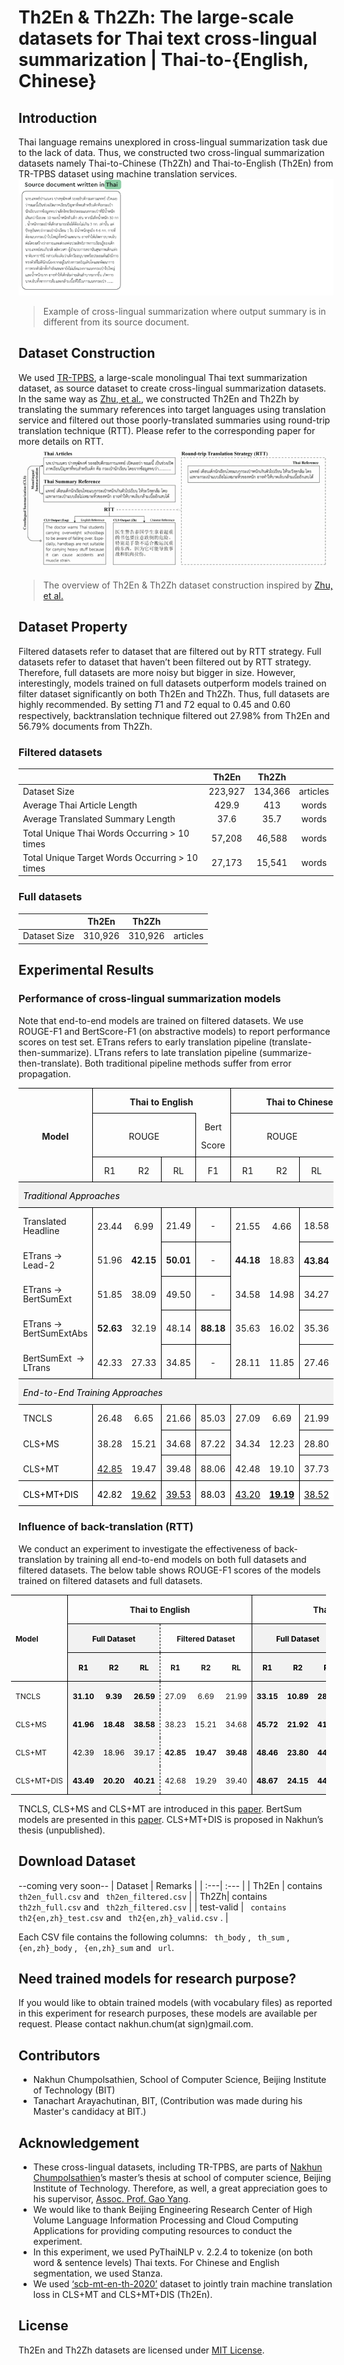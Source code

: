 # Th2En & Th2Zh: The large-scale datasets for Thai text cross-lingual summarization | Thai-to-{English, Chinese}
## Introduction 
Thai language remains unexplored in cross-lingual summarization task due to the lack of data. Thus, we constructed two cross-lingual summarization datasets namely Thai-to-Chinese (Th2Zh) and Thai-to-English (Th2En) from TR-TPBS dataset using machine translation services.   
![xsum-example]( https://raw.githubusercontent.com/nakhunchumpolsathien/TH2EN-TH2ZH-Crosslingual-Summariztion-Datasets/master/sxum-gif.gif)
> Example of cross-lingual summarization where output summary is in different from its source document. 
## Dataset Construction
We used [TR-TPBS]( https://github.com/nakhunchumpolsathien/TR-TPBS), a large-scale monolingual Thai text summarization dataset, as source dataset to create cross-lingual summarization datasets. In the same way as [Zhu, et al.]( https://arxiv.org/abs/1909.00156), we constructed Th2En and Th2Zh by translating the summary references into target languages using translation service and filtered out those poorly-translated summaries using round-trip translation technique (RTT). Please refer to the corresponding paper for more details on RTT.
![data-constr](https://raw.githubusercontent.com/nakhunchumpolsathien/TH2EN-TH2ZH-Crosslingual-Summariztion-Datasets/master/data-constr.gif)
> The overview of  Th2En & Th2Zh dataset construction inspired by [Zhu, et al.]( https://arxiv.org/abs/1909.00156)
## Dataset Property
Filtered datasets refer to dataset that are filtered out by RTT strategy.  Full datasets refer to dataset that haven’t been filtered out by RTT strategy. Therefore, full datasets are more noisy but bigger in size. However, interestingly, models trained on full datasets outperform models trained on filter dataset significantly on both Th2En and Th2Zh.  Thus, full datasets are highly recommended.  By setting 𝑇1 and 𝑇2 equal to 0.45 and 0.60 respectively, backtranslation technique filtered out 27.98% from Th2En and 56.79% documents from Th2Zh.
### Filtered datasets 
| | Th2En | Th2Zh | |
| :---| :---: | :---: | :---: |
| Dataset Size | 223,927 |  134,366 | articles |
|Average Thai Article Length | 429.9 | 413  |words |
|Average Translated Summary Length  |37.6 | 35.7  | words |
|Total Unique Thai Words Occurring > 10 times |57,208 |46,588 |words |
|Total Unique Target Words Occurring > 10 times| 27,173| 15,541 | words |
### Full datasets
| | Th2En | Th2Zh | |
| :---| :---: | :---: | :---: |
| Dataset Size | 310,926|  310,926 | articles |

## Experimental Results
###  Performance of cross-lingual summarization models 
Note that end-to-end models are trained on filtered datasets. We use ROUGE-F1 and BertScore-F1 (on abstractive models) to report performance scores on test set. ETrans refers to early translation pipeline (translate-then-summarize). LTrans refers to late translation pipeline (summarize-then-translate). Both traditional pipeline methods suffer from error propagation. 

<table class=MsoTableGrid border=1 cellspacing=0 cellpadding=0
 style='border-collapse:collapse;border:none;mso-border-alt:solid windowtext .5pt;
 mso-yfti-tbllook:1184;mso-padding-alt:0in 5.4pt 0in 5.4pt'>
 <tr style='mso-yfti-irow:0;mso-yfti-firstrow:yes;height:19.85pt'>
  <td width=198 rowspan=3 style='width:148.85pt;border:solid windowtext 1.0pt;
  border-left:none;mso-border-top-alt:solid windowtext .5pt;mso-border-bottom-alt:
  solid windowtext .5pt;mso-border-right-alt:solid windowtext .5pt;padding:
  0in 5.4pt 0in 5.4pt;height:19.85pt'>
  <p class=MsoNormal align=center style='margin-bottom:8.0pt;text-align:center;
  line-height:107%'><a name=tb51><b>Model</b></a><b><o:p></o:p></b></p>
  </td>
  <td width=218 colspan=4 style='width:163.7pt;border-top:solid windowtext 1.0pt;
  border-left:none;border-bottom:none;border-right:solid windowtext 1.0pt;
  mso-border-left-alt:solid windowtext .5pt;mso-border-top-alt:solid windowtext .5pt;
  mso-border-left-alt:solid windowtext .5pt;mso-border-right-alt:solid windowtext .5pt;
  padding:0in 5.4pt 0in 5.4pt;height:19.85pt'>
  <p class=MsoNormal align=center style='margin-bottom:8.0pt;text-align:center;
  line-height:107%'><b>Thai to English<o:p></o:p></b></p>
  </td>
  <td width=210 colspan=4 style='width:157.35pt;border:none;border-top:solid windowtext 1.0pt;
  mso-border-left-alt:solid windowtext .5pt;mso-border-top-alt:solid windowtext .5pt;
  mso-border-left-alt:solid windowtext .5pt;padding:0in 5.4pt 0in 5.4pt;
  height:19.85pt'>
  <p class=MsoNormal align=center style='margin-bottom:8.0pt;text-align:center;
  line-height:107%'><b>Thai to Chinese<o:p></o:p></b></p>
  </td>
 </tr>
 <tr style='mso-yfti-irow:1;height:19.85pt'>
  <td width=162 colspan=3 style='width:121.2pt;border:solid windowtext 1.0pt;
  border-left:none;mso-border-left-alt:solid windowtext .5pt;mso-border-alt:
  solid windowtext .5pt;padding:0in 5.4pt 0in 5.4pt;height:19.85pt'>
  <p class=MsoNormal align=center style='margin-bottom:8.0pt;text-align:center;
  line-height:107%'>ROUGE<o:p></o:p></p>
  </td>
  <td width=57 style='width:42.5pt;border-top:none;border-left:none;border-bottom:
  solid windowtext 1.0pt;border-right:solid windowtext 1.0pt;mso-border-top-alt:
  solid windowtext .5pt;mso-border-left-alt:solid windowtext .5pt;mso-border-alt:
  solid windowtext .5pt;padding:0in 5.4pt 0in 5.4pt;height:19.85pt'>
  <p class=MsoNormal align=center style='margin-bottom:8.0pt;text-align:center;
  line-height:107%'>Bert<o:p></o:p></p>
  <p class=MsoNormal align=center style='margin-bottom:8.0pt;text-align:center;
  line-height:107%'>Score<o:p></o:p></p>
  </td>
  <td width=162 colspan=3 style='width:121.2pt;border:solid windowtext 1.0pt;
  border-left:none;mso-border-left-alt:solid windowtext .5pt;mso-border-alt:
  solid windowtext .5pt;padding:0in 5.4pt 0in 5.4pt;height:19.85pt'>
  <p class=MsoNormal align=center style='margin-bottom:8.0pt;text-align:center;
  line-height:107%'>ROUGE<o:p></o:p></p>
  </td>
  <td width=48 style='width:36.15pt;border:solid windowtext 1.0pt;border-left:
  none;mso-border-left-alt:solid windowtext .5pt;mso-border-alt:solid windowtext .5pt;
  padding:0in 5.4pt 0in 5.4pt;height:19.85pt'>
  <p class=MsoNormal align=center style='margin-bottom:8.0pt;text-align:center;
  line-height:107%'>Bert<o:p></o:p></p>
  <p class=MsoNormal align=center style='margin-bottom:8.0pt;text-align:center;
  line-height:107%'>Score<o:p></o:p></p>
  </td>
 </tr>
 <tr style='mso-yfti-irow:2;height:19.85pt'>
  <td width=48 style='width:36.15pt;border:none;border-bottom:solid windowtext 1.0pt;
  mso-border-top-alt:solid windowtext .5pt;mso-border-left-alt:solid windowtext .5pt;
  mso-border-top-alt:solid windowtext .5pt;mso-border-left-alt:solid windowtext .5pt;
  mso-border-bottom-alt:solid windowtext .5pt;padding:0in 5.4pt 0in 5.4pt;
  height:19.85pt'>
  <p class=MsoNormal align=center style='margin-bottom:8.0pt;text-align:center;
  line-height:107%'>R1<o:p></o:p></p>
  </td>
  <td width=57 style='width:42.5pt;border:none;border-bottom:solid windowtext 1.0pt;
  mso-border-top-alt:solid windowtext .5pt;mso-border-top-alt:solid windowtext .5pt;
  mso-border-bottom-alt:solid windowtext .5pt;padding:0in 5.4pt 0in 5.4pt;
  height:19.85pt'>
  <p class=MsoNormal align=center style='margin-bottom:8.0pt;text-align:center;
  line-height:107%'>R2<o:p></o:p></p>
  </td>
  <td width=57 style='width:42.55pt;border:solid windowtext 1.0pt;border-top:
  none;mso-border-top-alt:solid windowtext .5pt;mso-border-alt:solid windowtext .5pt;
  padding:0in 5.4pt 0in 5.4pt;height:19.85pt'>
  <p class=MsoNormal align=center style='margin-bottom:8.0pt;text-align:center;
  line-height:107%'>RL<o:p></o:p></p>
  </td>
  <td width=57 style='width:42.5pt;border-top:none;border-left:none;border-bottom:
  solid windowtext 1.0pt;border-right:solid windowtext 1.0pt;mso-border-top-alt:
  solid windowtext .5pt;mso-border-left-alt:solid windowtext .5pt;mso-border-alt:
  solid windowtext .5pt;padding:0in 5.4pt 0in 5.4pt;height:19.85pt'>
  <p class=MsoNormal align=center style='margin-bottom:8.0pt;text-align:center;
  line-height:107%'>F1<o:p></o:p></p>
  </td>
  <td width=57 style='width:42.55pt;border:none;border-bottom:solid windowtext 1.0pt;
  mso-border-top-alt:solid windowtext .5pt;mso-border-left-alt:solid windowtext .5pt;
  mso-border-top-alt:solid windowtext .5pt;mso-border-left-alt:solid windowtext .5pt;
  mso-border-bottom-alt:solid windowtext .5pt;padding:0in 5.4pt 0in 5.4pt;
  height:19.85pt'>
  <p class=MsoNormal align=center style='margin-bottom:8.0pt;text-align:center;
  line-height:107%'>R1<o:p></o:p></p>
  </td>
  <td width=48 style='width:36.15pt;border:none;border-bottom:solid windowtext 1.0pt;
  mso-border-top-alt:solid windowtext .5pt;mso-border-top-alt:solid windowtext .5pt;
  mso-border-bottom-alt:solid windowtext .5pt;padding:0in 5.4pt 0in 5.4pt;
  height:19.85pt'>
  <p class=MsoNormal align=center style='margin-bottom:8.0pt;text-align:center;
  line-height:107%'>R2<o:p></o:p></p>
  </td>
  <td width=57 style='width:42.5pt;border:solid windowtext 1.0pt;border-top:
  none;mso-border-top-alt:solid windowtext .5pt;mso-border-alt:solid windowtext .5pt;
  padding:0in 5.4pt 0in 5.4pt;height:19.85pt'>
  <p class=MsoNormal align=center style='margin-bottom:8.0pt;text-align:center;
  line-height:107%'>RL<o:p></o:p></p>
  </td>
  <td width=48 style='width:36.15pt;border-top:none;border-left:none;
  border-bottom:solid windowtext 1.0pt;border-right:solid windowtext 1.0pt;
  mso-border-top-alt:solid windowtext .5pt;mso-border-left-alt:solid windowtext .5pt;
  mso-border-alt:solid windowtext .5pt;padding:0in 5.4pt 0in 5.4pt;height:19.85pt'>
  <p class=MsoNormal align=center style='margin-bottom:8.0pt;text-align:center;
  line-height:107%'>F1<o:p></o:p></p>
  </td>
 </tr>
 <tr style='mso-yfti-irow:3;height:19.85pt'>
  <td width=627 colspan=9 style='width:469.9pt;border:none;border-bottom:solid windowtext 1.0pt;
  mso-border-top-alt:solid windowtext .5pt;mso-border-top-alt:solid windowtext .5pt;
  mso-border-bottom-alt:solid windowtext .5pt;background:#F2F2F2;mso-background-themecolor:
  background1;mso-background-themeshade:242;padding:0in 5.4pt 0in 5.4pt;
  height:19.85pt'>
  <p class=MsoNormal style='margin-bottom:8.0pt;line-height:107%'><i><span
  style='color:black;mso-color-alt:windowtext'>Traditional Approaches</span><o:p></o:p></i></p>
  </td>
 </tr>
 <tr style='mso-yfti-irow:4;height:19.85pt'>
  <td width=198 style='width:148.85pt;border:none;border-right:solid windowtext 1.0pt;
  mso-border-top-alt:solid windowtext .5pt;mso-border-top-alt:solid windowtext .5pt;
  mso-border-right-alt:solid windowtext .5pt;padding:0in 5.4pt 0in 5.4pt;
  height:19.85pt'>
  <p class=MsoNormal style='margin-bottom:8.0pt;line-height:107%'>Translated
  Headline <o:p></o:p></p>
  </td>
  <td width=48 style='width:36.15pt;border:none;mso-border-top-alt:solid windowtext .5pt;
  mso-border-left-alt:solid windowtext .5pt;padding:0in 5.4pt 0in 5.4pt;
  height:19.85pt'>
  <p class=MsoNormal align=center style='margin-bottom:8.0pt;text-align:center;
  line-height:107%'>23.44<o:p></o:p></p>
  </td>
  <td width=57 style='width:42.5pt;border:none;mso-border-top-alt:solid windowtext .5pt;
  padding:0in 5.4pt 0in 5.4pt;height:19.85pt'>
  <p class=MsoNormal align=center style='margin-bottom:8.0pt;text-align:center;
  line-height:107%'>6.99<o:p></o:p></p>
  </td>
  <td width=57 style='width:42.55pt;border:solid windowtext 1.0pt;border-top:
  none;mso-border-top-alt:solid windowtext .5pt;mso-border-alt:solid windowtext .5pt;
  padding:0in 5.4pt 0in 5.4pt;height:19.85pt'>
  <p class=MsoNormal align=center style='margin-bottom:8.0pt;text-align:center;
  line-height:107%'>21.49<o:p></o:p></p>
  </td>
  <td width=57 style='width:42.5pt;border-top:none;border-left:none;border-bottom:
  solid windowtext 1.0pt;border-right:solid windowtext 1.0pt;mso-border-top-alt:
  solid windowtext .5pt;mso-border-left-alt:solid windowtext .5pt;mso-border-alt:
  solid windowtext .5pt;padding:0in 5.4pt 0in 5.4pt;height:19.85pt'>
  <p class=MsoNormal align=center style='margin-bottom:8.0pt;text-align:center;
  line-height:107%'>-<o:p></o:p></p>
  </td>
  <td width=57 style='width:42.55pt;border:none;mso-border-top-alt:solid windowtext .5pt;
  mso-border-left-alt:solid windowtext .5pt;padding:0in 5.4pt 0in 5.4pt;
  height:19.85pt'>
  <p class=MsoNormal align=center style='margin-bottom:8.0pt;text-align:center;
  line-height:107%'>21.55<o:p></o:p></p>
  </td>
  <td width=48 style='width:36.15pt;border:none;mso-border-top-alt:solid windowtext .5pt;
  padding:0in 5.4pt 0in 5.4pt;height:19.85pt'>
  <p class=MsoNormal align=center style='margin-bottom:8.0pt;text-align:center;
  line-height:107%'>4.66<o:p></o:p></p>
  </td>
  <td width=57 style='width:42.5pt;border:solid windowtext 1.0pt;border-top:
  none;mso-border-top-alt:solid windowtext .5pt;mso-border-alt:solid windowtext .5pt;
  padding:0in 5.4pt 0in 5.4pt;height:19.85pt'>
  <p class=MsoNormal align=center style='margin-bottom:8.0pt;text-align:center;
  line-height:107%'>18.58<o:p></o:p></p>
  </td>
  <td width=48 style='width:36.15pt;border-top:none;border-left:none;
  border-bottom:solid windowtext 1.0pt;border-right:solid windowtext 1.0pt;
  mso-border-top-alt:solid windowtext .5pt;mso-border-left-alt:solid windowtext .5pt;
  mso-border-alt:solid windowtext .5pt;padding:0in 5.4pt 0in 5.4pt;height:19.85pt'>
  <p class=MsoNormal align=center style='margin-bottom:8.0pt;text-align:center;
  line-height:107%'>-<o:p></o:p></p>
  </td>
 </tr>
 <tr style='mso-yfti-irow:5;height:19.85pt'>
  <td width=198 style='width:148.85pt;border:none;border-right:solid windowtext 1.0pt;
  mso-border-right-alt:solid windowtext .5pt;padding:0in 5.4pt 0in 5.4pt;
  height:19.85pt'>
  <p class=MsoNormal style='margin-bottom:8.0pt;line-height:107%'>ETrans -&gt;
  Lead-2<o:p></o:p></p>
  </td>
  <td width=48 style='width:36.15pt;border:none;mso-border-left-alt:solid windowtext .5pt;
  padding:0in 5.4pt 0in 5.4pt;height:19.85pt'>
  <p class=MsoNormal align=center style='margin-bottom:8.0pt;text-align:center;
  line-height:107%'>51.96<o:p></o:p></p>
  </td>
  <td width=57 style='width:42.5pt;border:none;padding:0in 5.4pt 0in 5.4pt;
  height:19.85pt'>
  <p class=MsoNormal align=center style='margin-bottom:8.0pt;text-align:center;
  line-height:107%'><b>42.15<o:p></o:p></b></p>
  </td>
  <td width=57 style='width:42.55pt;border:solid windowtext 1.0pt;border-top:
  none;mso-border-top-alt:solid windowtext .5pt;mso-border-alt:solid windowtext .5pt;
  padding:0in 5.4pt 0in 5.4pt;height:19.85pt'>
  <p class=MsoNormal align=center style='margin-bottom:8.0pt;text-align:center;
  line-height:107%'><b>50.01<o:p></o:p></b></p>
  </td>
  <td width=57 style='width:42.5pt;border-top:none;border-left:none;border-bottom:
  solid windowtext 1.0pt;border-right:solid windowtext 1.0pt;mso-border-top-alt:
  solid windowtext .5pt;mso-border-left-alt:solid windowtext .5pt;mso-border-alt:
  solid windowtext .5pt;padding:0in 5.4pt 0in 5.4pt;height:19.85pt'>
  <p class=MsoNormal align=center style='margin-bottom:8.0pt;text-align:center;
  line-height:107%'>-<o:p></o:p></p>
  </td>
  <td width=57 style='width:42.55pt;border:none;mso-border-left-alt:solid windowtext .5pt;
  padding:0in 5.4pt 0in 5.4pt;height:19.85pt'>
  <p class=MsoNormal align=center style='margin-bottom:8.0pt;text-align:center;
  line-height:107%'><b>44.18<o:p></o:p></b></p>
  </td>
  <td width=48 style='width:36.15pt;border:none;padding:0in 5.4pt 0in 5.4pt;
  height:19.85pt'>
  <p class=MsoNormal align=center style='margin-bottom:8.0pt;text-align:center;
  line-height:107%'>18.83<o:p></o:p></p>
  </td>
  <td width=57 style='width:42.5pt;border:solid windowtext 1.0pt;border-top:
  none;mso-border-top-alt:solid windowtext .5pt;mso-border-alt:solid windowtext .5pt;
  padding:0in 5.4pt 0in 5.4pt;height:19.85pt'>
  <p class=MsoNormal align=center style='margin-bottom:8.0pt;text-align:center;
  line-height:107%'><b>43.84</b><b><span lang=TH style='font-size:14.0pt;
  mso-ansi-font-size:11.0pt;line-height:107%;font-family:"Cordia New",sans-serif;
  mso-ascii-font-family:Calibri;mso-ascii-theme-font:minor-latin;mso-hansi-font-family:
  Calibri;mso-hansi-theme-font:minor-latin;mso-bidi-theme-font:minor-bidi'><o:p></o:p></span></b></p>
  </td>
  <td width=48 style='width:36.15pt;border-top:none;border-left:none;
  border-bottom:solid windowtext 1.0pt;border-right:solid windowtext 1.0pt;
  mso-border-top-alt:solid windowtext .5pt;mso-border-left-alt:solid windowtext .5pt;
  mso-border-alt:solid windowtext .5pt;padding:0in 5.4pt 0in 5.4pt;height:19.85pt'>
  <p class=MsoNormal align=center style='margin-bottom:8.0pt;text-align:center;
  line-height:107%'>-<o:p></o:p></p>
  </td>
 </tr>
 <tr style='mso-yfti-irow:6;height:19.85pt'>
  <td width=198 style='width:148.85pt;border:none;border-right:solid windowtext 1.0pt;
  mso-border-right-alt:solid windowtext .5pt;padding:0in 5.4pt 0in 5.4pt;
  height:19.85pt'>
  <p class=MsoNormal style='margin-bottom:8.0pt;line-height:107%'>ETrans -&gt;
  BertSumExt <o:p></o:p></p>
  </td>
  <td width=48 style='width:36.15pt;border:none;mso-border-left-alt:solid windowtext .5pt;
  padding:0in 5.4pt 0in 5.4pt;height:19.85pt'>
  <p class=MsoNormal align=center style='margin-bottom:8.0pt;text-align:center;
  line-height:107%'>51.85<o:p></o:p></p>
  </td>
  <td width=57 style='width:42.5pt;border:none;padding:0in 5.4pt 0in 5.4pt;
  height:19.85pt'>
  <p class=MsoNormal align=center style='margin-bottom:8.0pt;text-align:center;
  line-height:107%'>38.09<o:p></o:p></p>
  </td>
  <td width=57 style='width:42.55pt;border:solid windowtext 1.0pt;border-top:
  none;mso-border-top-alt:solid windowtext .5pt;mso-border-alt:solid windowtext .5pt;
  padding:0in 5.4pt 0in 5.4pt;height:19.85pt'>
  <p class=MsoNormal align=center style='margin-bottom:8.0pt;text-align:center;
  line-height:107%'>49.50<o:p></o:p></p>
  </td>
  <td width=57 style='width:42.5pt;border-top:none;border-left:none;border-bottom:
  solid windowtext 1.0pt;border-right:solid windowtext 1.0pt;mso-border-top-alt:
  solid windowtext .5pt;mso-border-left-alt:solid windowtext .5pt;mso-border-alt:
  solid windowtext .5pt;padding:0in 5.4pt 0in 5.4pt;height:19.85pt'>
  <p class=MsoNormal align=center style='margin-bottom:8.0pt;text-align:center;
  line-height:107%'>-<o:p></o:p></p>
  </td>
  <td width=57 style='width:42.55pt;border:none;mso-border-left-alt:solid windowtext .5pt;
  padding:0in 5.4pt 0in 5.4pt;height:19.85pt'>
  <p class=MsoNormal align=center style='margin-bottom:8.0pt;text-align:center;
  line-height:107%'>34.58<o:p></o:p></p>
  </td>
  <td width=48 style='width:36.15pt;border:none;padding:0in 5.4pt 0in 5.4pt;
  height:19.85pt'>
  <p class=MsoNormal align=center style='margin-bottom:8.0pt;text-align:center;
  line-height:107%'>14.98<o:p></o:p></p>
  </td>
  <td width=57 style='width:42.5pt;border:solid windowtext 1.0pt;border-top:
  none;mso-border-top-alt:solid windowtext .5pt;mso-border-alt:solid windowtext .5pt;
  padding:0in 5.4pt 0in 5.4pt;height:19.85pt'>
  <p class=MsoNormal align=center style='margin-bottom:8.0pt;text-align:center;
  line-height:107%'>34.27<o:p></o:p></p>
  </td>
  <td width=48 style='width:36.15pt;border-top:none;border-left:none;
  border-bottom:solid windowtext 1.0pt;border-right:solid windowtext 1.0pt;
  mso-border-top-alt:solid windowtext .5pt;mso-border-left-alt:solid windowtext .5pt;
  mso-border-alt:solid windowtext .5pt;padding:0in 5.4pt 0in 5.4pt;height:19.85pt'>
  <p class=MsoNormal align=center style='margin-bottom:8.0pt;text-align:center;
  line-height:107%'>-<o:p></o:p></p>
  </td>
 </tr>
 <tr style='mso-yfti-irow:7;height:19.85pt'>
  <td width=198 style='width:148.85pt;border:none;border-right:solid windowtext 1.0pt;
  mso-border-right-alt:solid windowtext .5pt;padding:0in 5.4pt 0in 5.4pt;
  height:19.85pt'>
  <p class=MsoNormal style='margin-bottom:8.0pt;line-height:107%'>ETrans -&gt;
  BertSumExtAbs <o:p></o:p></p>
  </td>
  <td width=48 style='width:36.15pt;border:none;mso-border-left-alt:solid windowtext .5pt;
  padding:0in 5.4pt 0in 5.4pt;height:19.85pt'>
  <p class=MsoNormal align=center style='margin-bottom:8.0pt;text-align:center;
  line-height:107%'><b>52.63<o:p></o:p></b></p>
  </td>
  <td width=57 style='width:42.5pt;border:none;padding:0in 5.4pt 0in 5.4pt;
  height:19.85pt'>
  <p class=MsoNormal align=center style='margin-bottom:8.0pt;text-align:center;
  line-height:107%'>32.19<o:p></o:p></p>
  </td>
  <td width=57 style='width:42.55pt;border:solid windowtext 1.0pt;border-top:
  none;mso-border-top-alt:solid windowtext .5pt;mso-border-alt:solid windowtext .5pt;
  padding:0in 5.4pt 0in 5.4pt;height:19.85pt'>
  <p class=MsoNormal align=center style='margin-bottom:8.0pt;text-align:center;
  line-height:107%'>48.14<o:p></o:p></p>
  </td>
  <td width=57 style='width:42.5pt;border-top:none;border-left:none;border-bottom:
  solid windowtext 1.0pt;border-right:solid windowtext 1.0pt;mso-border-top-alt:
  solid windowtext .5pt;mso-border-left-alt:solid windowtext .5pt;mso-border-alt:
  solid windowtext .5pt;padding:0in 5.4pt 0in 5.4pt;height:19.85pt'>
  <p class=MsoNormal align=center style='margin-bottom:8.0pt;text-align:center;
  line-height:107%'><b>88.18<o:p></o:p></b></p>
  </td>
  <td width=57 style='width:42.55pt;border:none;mso-border-left-alt:solid windowtext .5pt;
  padding:0in 5.4pt 0in 5.4pt;height:19.85pt'>
  <p class=MsoNormal align=center style='margin-bottom:8.0pt;text-align:center;
  line-height:107%'>35.63<o:p></o:p></p>
  </td>
  <td width=48 style='width:36.15pt;border:none;padding:0in 5.4pt 0in 5.4pt;
  height:19.85pt'>
  <p class=MsoNormal align=center style='margin-bottom:8.0pt;text-align:center;
  line-height:107%'>16.02<o:p></o:p></p>
  </td>
  <td width=57 style='width:42.5pt;border:solid windowtext 1.0pt;border-top:
  none;mso-border-top-alt:solid windowtext .5pt;mso-border-alt:solid windowtext .5pt;
  padding:0in 5.4pt 0in 5.4pt;height:19.85pt'>
  <p class=MsoNormal align=center style='margin-bottom:8.0pt;text-align:center;
  line-height:107%'>35.36<o:p></o:p></p>
  </td>
  <td width=48 style='width:36.15pt;border-top:none;border-left:none;
  border-bottom:solid windowtext 1.0pt;border-right:solid windowtext 1.0pt;
  mso-border-top-alt:solid windowtext .5pt;mso-border-left-alt:solid windowtext .5pt;
  mso-border-alt:solid windowtext .5pt;padding:0in 5.4pt 0in 5.4pt;height:19.85pt'>
  <p class=MsoNormal align=center style='margin-bottom:8.0pt;text-align:center;
  line-height:107%'>70.42<o:p></o:p></p>
  </td>
 </tr>
 <tr style='mso-yfti-irow:8;height:19.85pt'>
  <td width=198 style='width:148.85pt;border-top:none;border-left:none;
  border-bottom:solid windowtext 1.0pt;border-right:solid windowtext 1.0pt;
  mso-border-bottom-alt:solid windowtext .5pt;mso-border-right-alt:solid windowtext .5pt;
  padding:0in 5.4pt 0in 5.4pt;height:19.85pt'>
  <p class=MsoNormal style='margin-bottom:8.0pt;line-height:107%'>BertSumExt <span
  style='mso-spacerun:yes'> </span>-&gt; LTrans<o:p></o:p></p>
  </td>
  <td width=48 style='width:36.15pt;border:none;border-bottom:solid windowtext 1.0pt;
  mso-border-left-alt:solid windowtext .5pt;mso-border-left-alt:solid windowtext .5pt;
  mso-border-bottom-alt:solid windowtext .5pt;padding:0in 5.4pt 0in 5.4pt;
  height:19.85pt'>
  <p class=MsoNormal align=center style='margin-bottom:8.0pt;text-align:center;
  line-height:107%'>42.33<o:p></o:p></p>
  </td>
  <td width=57 style='width:42.5pt;border:none;border-bottom:solid windowtext 1.0pt;
  mso-border-bottom-alt:solid windowtext .5pt;padding:0in 5.4pt 0in 5.4pt;
  height:19.85pt'>
  <p class=MsoNormal align=center style='margin-bottom:8.0pt;text-align:center;
  line-height:107%'>27.33<o:p></o:p></p>
  </td>
  <td width=57 style='width:42.55pt;border:solid windowtext 1.0pt;border-top:
  none;mso-border-top-alt:solid windowtext .5pt;mso-border-alt:solid windowtext .5pt;
  padding:0in 5.4pt 0in 5.4pt;height:19.85pt'>
  <p class=MsoNormal align=center style='margin-bottom:8.0pt;text-align:center;
  line-height:107%'>34.85<o:p></o:p></p>
  </td>
  <td width=57 style='width:42.5pt;border-top:none;border-left:none;border-bottom:
  solid windowtext 1.0pt;border-right:solid windowtext 1.0pt;mso-border-top-alt:
  solid windowtext .5pt;mso-border-left-alt:solid windowtext .5pt;mso-border-alt:
  solid windowtext .5pt;padding:0in 5.4pt 0in 5.4pt;height:19.85pt'>
  <p class=MsoNormal align=center style='margin-bottom:8.0pt;text-align:center;
  line-height:107%'>-<o:p></o:p></p>
  </td>
  <td width=57 style='width:42.55pt;border:none;border-bottom:solid windowtext 1.0pt;
  mso-border-left-alt:solid windowtext .5pt;mso-border-left-alt:solid windowtext .5pt;
  mso-border-bottom-alt:solid windowtext .5pt;padding:0in 5.4pt 0in 5.4pt;
  height:19.85pt'>
  <p class=MsoNormal align=center style='margin-bottom:8.0pt;text-align:center;
  line-height:107%'>28.11<o:p></o:p></p>
  </td>
  <td width=48 style='width:36.15pt;border:none;border-bottom:solid windowtext 1.0pt;
  mso-border-bottom-alt:solid windowtext .5pt;padding:0in 5.4pt 0in 5.4pt;
  height:19.85pt'>
  <p class=MsoNormal align=center style='margin-bottom:8.0pt;text-align:center;
  line-height:107%'>11.85<o:p></o:p></p>
  </td>
  <td width=57 style='width:42.5pt;border:solid windowtext 1.0pt;border-top:
  none;mso-border-top-alt:solid windowtext .5pt;mso-border-alt:solid windowtext .5pt;
  padding:0in 5.4pt 0in 5.4pt;height:19.85pt'>
  <p class=MsoNormal align=center style='margin-bottom:8.0pt;text-align:center;
  line-height:107%'>27.46<o:p></o:p></p>
  </td>
  <td width=48 style='width:36.15pt;border-top:none;border-left:none;
  border-bottom:solid windowtext 1.0pt;border-right:solid windowtext 1.0pt;
  mso-border-top-alt:solid windowtext .5pt;mso-border-left-alt:solid windowtext .5pt;
  mso-border-alt:solid windowtext .5pt;padding:0in 5.4pt 0in 5.4pt;height:19.85pt'>
  <p class=MsoNormal align=center style='margin-bottom:8.0pt;text-align:center;
  line-height:107%'>-<o:p></o:p></p>
  </td>
 </tr>
 <tr style='mso-yfti-irow:9;height:19.85pt'>
  <td width=627 colspan=9 style='width:469.9pt;border:none;border-bottom:solid windowtext 1.0pt;
  mso-border-top-alt:solid windowtext .5pt;mso-border-top-alt:solid windowtext .5pt;
  mso-border-bottom-alt:solid windowtext .5pt;background:#F2F2F2;mso-background-themecolor:
  background1;mso-background-themeshade:242;padding:0in 5.4pt 0in 5.4pt;
  height:19.85pt'>
  <p class=MsoNormal style='margin-bottom:8.0pt;line-height:107%'><i><span
  style='color:black;mso-color-alt:windowtext'>End-to-End Training Approaches </span><o:p></o:p></i></p>
  </td>
 </tr>
 <tr style='mso-yfti-irow:10;height:19.85pt'>
  <td width=198 style='width:148.85pt;border:none;border-right:solid windowtext 1.0pt;
  mso-border-top-alt:solid windowtext .5pt;mso-border-top-alt:solid windowtext .5pt;
  mso-border-right-alt:solid windowtext .5pt;padding:0in 5.4pt 0in 5.4pt;
  height:19.85pt'>
  <p class=MsoNormal style='margin-bottom:8.0pt;line-height:107%'>TNCLS <o:p></o:p></p>
  </td>
  <td width=48 style='width:36.15pt;border:none;mso-border-top-alt:solid windowtext .5pt;
  mso-border-left-alt:solid windowtext .5pt;padding:0in 5.4pt 0in 5.4pt;
  height:19.85pt'>
  <p class=MsoNormal align=center style='margin-bottom:8.0pt;text-align:center;
  line-height:107%'>26.48<o:p></o:p></p>
  </td>
  <td width=57 style='width:42.5pt;border:none;mso-border-top-alt:solid windowtext .5pt;
  padding:0in 5.4pt 0in 5.4pt;height:19.85pt'>
  <p class=MsoNormal align=center style='margin-bottom:8.0pt;text-align:center;
  line-height:107%'>6.65<o:p></o:p></p>
  </td>
  <td width=57 style='width:42.55pt;border:solid windowtext 1.0pt;border-top:
  none;mso-border-top-alt:solid windowtext .5pt;mso-border-alt:solid windowtext .5pt;
  padding:0in 5.4pt 0in 5.4pt;height:19.85pt'>
  <p class=MsoNormal align=center style='margin-bottom:8.0pt;text-align:center;
  line-height:107%'>21.66<o:p></o:p></p>
  </td>
  <td width=57 style='width:42.5pt;border-top:none;border-left:none;border-bottom:
  solid windowtext 1.0pt;border-right:solid windowtext 1.0pt;mso-border-top-alt:
  solid windowtext .5pt;mso-border-left-alt:solid windowtext .5pt;mso-border-alt:
  solid windowtext .5pt;padding:0in 5.4pt 0in 5.4pt;height:19.85pt'>
  <p class=MsoNormal align=center style='margin-bottom:8.0pt;text-align:center;
  line-height:107%'>85.03<o:p></o:p></p>
  </td>
  <td width=57 style='width:42.55pt;border:none;mso-border-top-alt:solid windowtext .5pt;
  mso-border-left-alt:solid windowtext .5pt;padding:0in 5.4pt 0in 5.4pt;
  height:19.85pt'>
  <p class=MsoNormal align=center style='margin-bottom:8.0pt;text-align:center;
  line-height:107%'>27.09<o:p></o:p></p>
  </td>
  <td width=48 style='width:36.15pt;border:none;mso-border-top-alt:solid windowtext .5pt;
  padding:0in 5.4pt 0in 5.4pt;height:19.85pt'>
  <p class=MsoNormal align=center style='margin-bottom:8.0pt;text-align:center;
  line-height:107%'>6.69<o:p></o:p></p>
  </td>
  <td width=57 style='width:42.5pt;border:solid windowtext 1.0pt;border-top:
  none;mso-border-top-alt:solid windowtext .5pt;mso-border-alt:solid windowtext .5pt;
  padding:0in 5.4pt 0in 5.4pt;height:19.85pt'>
  <p class=MsoNormal align=center style='margin-bottom:8.0pt;text-align:center;
  line-height:107%'>21.99<o:p></o:p></p>
  </td>
  <td width=48 style='width:36.15pt;border-top:none;border-left:none;
  border-bottom:solid windowtext 1.0pt;border-right:solid windowtext 1.0pt;
  mso-border-top-alt:solid windowtext .5pt;mso-border-left-alt:solid windowtext .5pt;
  mso-border-alt:solid windowtext .5pt;padding:0in 5.4pt 0in 5.4pt;height:19.85pt'>
  <p class=MsoNormal align=center style='margin-bottom:8.0pt;text-align:center;
  line-height:107%'>63.72<o:p></o:p></p>
  </td>
 </tr>
 <tr style='mso-yfti-irow:11;height:19.85pt'>
  <td width=198 style='width:148.85pt;border:none;border-right:solid windowtext 1.0pt;
  mso-border-right-alt:solid windowtext .5pt;padding:0in 5.4pt 0in 5.4pt;
  height:19.85pt'>
  <p class=MsoNormal style='margin-bottom:8.0pt;line-height:107%'>CLS+MS<o:p></o:p></p>
  </td>
  <td width=48 style='width:36.15pt;border:none;mso-border-left-alt:solid windowtext .5pt;
  padding:0in 5.4pt 0in 5.4pt;height:19.85pt'>
  <p class=MsoNormal align=center style='margin-bottom:8.0pt;text-align:center;
  line-height:107%'>38.28<o:p></o:p></p>
  </td>
  <td width=57 style='width:42.5pt;border:none;padding:0in 5.4pt 0in 5.4pt;
  height:19.85pt'>
  <p class=MsoNormal align=center style='margin-bottom:8.0pt;text-align:center;
  line-height:107%'>15.21<o:p></o:p></p>
  </td>
  <td width=57 style='width:42.55pt;border:solid windowtext 1.0pt;border-top:
  none;mso-border-top-alt:solid windowtext .5pt;mso-border-alt:solid windowtext .5pt;
  padding:0in 5.4pt 0in 5.4pt;height:19.85pt'>
  <p class=MsoNormal align=center style='margin-bottom:8.0pt;text-align:center;
  line-height:107%'>34.68<o:p></o:p></p>
  </td>
  <td width=57 style='width:42.5pt;border-top:none;border-left:none;border-bottom:
  solid windowtext 1.0pt;border-right:solid windowtext 1.0pt;mso-border-top-alt:
  solid windowtext .5pt;mso-border-left-alt:solid windowtext .5pt;mso-border-alt:
  solid windowtext .5pt;padding:0in 5.4pt 0in 5.4pt;height:19.85pt'>
  <p class=MsoNormal align=center style='margin-bottom:8.0pt;text-align:center;
  line-height:107%'>87.22<o:p></o:p></p>
  </td>
  <td width=57 style='width:42.55pt;border:none;mso-border-left-alt:solid windowtext .5pt;
  padding:0in 5.4pt 0in 5.4pt;height:19.85pt'>
  <p class=MsoNormal align=center style='margin-bottom:8.0pt;text-align:center;
  line-height:107%'>34.34<o:p></o:p></p>
  </td>
  <td width=48 style='width:36.15pt;border:none;padding:0in 5.4pt 0in 5.4pt;
  height:19.85pt'>
  <p class=MsoNormal align=center style='margin-bottom:8.0pt;text-align:center;
  line-height:107%'>12.23<o:p></o:p></p>
  </td>
  <td width=57 style='width:42.5pt;border:solid windowtext 1.0pt;border-top:
  none;mso-border-top-alt:solid windowtext .5pt;mso-border-alt:solid windowtext .5pt;
  padding:0in 5.4pt 0in 5.4pt;height:19.85pt'>
  <p class=MsoNormal align=center style='margin-bottom:8.0pt;text-align:center;
  line-height:107%'>28.80<o:p></o:p></p>
  </td>
  <td width=48 style='width:36.15pt;border-top:none;border-left:none;
  border-bottom:solid windowtext 1.0pt;border-right:solid windowtext 1.0pt;
  mso-border-top-alt:solid windowtext .5pt;mso-border-left-alt:solid windowtext .5pt;
  mso-border-alt:solid windowtext .5pt;padding:0in 5.4pt 0in 5.4pt;height:19.85pt'>
  <p class=MsoNormal align=center style='margin-bottom:8.0pt;text-align:center;
  line-height:107%'>67.39<o:p></o:p></p>
  </td>
 </tr>
 <tr style='mso-yfti-irow:12;height:19.85pt'>
  <td width=198 style='width:148.85pt;border-top:none;border-left:none;
  border-bottom:solid windowtext 1.0pt;border-right:solid windowtext 1.0pt;
  mso-border-bottom-alt:solid windowtext .5pt;mso-border-right-alt:solid windowtext .5pt;
  padding:0in 5.4pt 0in 5.4pt;height:19.85pt'>
  <p class=MsoNormal style='margin-bottom:8.0pt;line-height:107%'>CLS+MT<o:p></o:p></p>
  </td>
  <td width=48 style='width:36.15pt;border:none;border-bottom:solid windowtext 1.0pt;
  mso-border-left-alt:solid windowtext .5pt;mso-border-left-alt:solid windowtext .5pt;
  mso-border-bottom-alt:solid windowtext .5pt;padding:0in 5.4pt 0in 5.4pt;
  height:19.85pt'>
  <p class=MsoNormal align=center style='margin-bottom:8.0pt;text-align:center;
  line-height:107%'><u>42.85<o:p></o:p></u></p>
  </td>
  <td width=57 style='width:42.5pt;border:none;border-bottom:solid windowtext 1.0pt;
  mso-border-bottom-alt:solid windowtext .5pt;padding:0in 5.4pt 0in 5.4pt;
  height:19.85pt'>
  <p class=MsoNormal align=center style='margin-bottom:8.0pt;text-align:center;
  line-height:107%'>19.47<o:p></o:p></p>
  </td>
  <td width=57 style='width:42.55pt;border:solid windowtext 1.0pt;border-top:
  none;mso-border-top-alt:solid windowtext .5pt;mso-border-alt:solid windowtext .5pt;
  padding:0in 5.4pt 0in 5.4pt;height:19.85pt'>
  <p class=MsoNormal align=center style='margin-bottom:8.0pt;text-align:center;
  line-height:107%'>39.48<o:p></o:p></p>
  </td>
  <td width=57 style='width:42.5pt;border-top:none;border-left:none;border-bottom:
  solid windowtext 1.0pt;border-right:solid windowtext 1.0pt;mso-border-top-alt:
  solid windowtext .5pt;mso-border-left-alt:solid windowtext .5pt;mso-border-alt:
  solid windowtext .5pt;padding:0in 5.4pt 0in 5.4pt;height:19.85pt'>
  <p class=MsoNormal align=center style='margin-bottom:8.0pt;text-align:center;
  line-height:107%'>88.06<o:p></o:p></p>
  </td>
  <td width=57 style='width:42.55pt;border:none;border-bottom:solid windowtext 1.0pt;
  mso-border-left-alt:solid windowtext .5pt;mso-border-left-alt:solid windowtext .5pt;
  mso-border-bottom-alt:solid windowtext .5pt;padding:0in 5.4pt 0in 5.4pt;
  height:19.85pt'>
  <p class=MsoNormal align=center style='margin-bottom:8.0pt;text-align:center;
  line-height:107%'>42.48<o:p></o:p></p>
  </td>
  <td width=48 style='width:36.15pt;border:none;border-bottom:solid windowtext 1.0pt;
  mso-border-bottom-alt:solid windowtext .5pt;padding:0in 5.4pt 0in 5.4pt;
  height:19.85pt'>
  <p class=MsoNormal align=center style='margin-bottom:8.0pt;text-align:center;
  line-height:107%'>19.10<o:p></o:p></p>
  </td>
  <td width=57 style='width:42.5pt;border:solid windowtext 1.0pt;border-top:
  none;mso-border-top-alt:solid windowtext .5pt;mso-border-alt:solid windowtext .5pt;
  padding:0in 5.4pt 0in 5.4pt;height:19.85pt'>
  <p class=MsoNormal align=center style='margin-bottom:8.0pt;text-align:center;
  line-height:107%'>37.73<o:p></o:p></p>
  </td>
  <td width=48 style='width:36.15pt;border-top:none;border-left:none;
  border-bottom:solid windowtext 1.0pt;border-right:solid windowtext 1.0pt;
  mso-border-top-alt:solid windowtext .5pt;mso-border-left-alt:solid windowtext .5pt;
  mso-border-alt:solid windowtext .5pt;padding:0in 5.4pt 0in 5.4pt;height:19.85pt'>
  <p class=MsoNormal align=center style='margin-bottom:8.0pt;text-align:center;
  line-height:107%'>71.01<o:p></o:p></p>
  </td>
 </tr>
 <tr style='mso-yfti-irow:13;mso-yfti-lastrow:yes;height:19.85pt'>
  <td width=198 style='width:148.85pt;border-top:none;border-left:none;
  border-bottom:solid windowtext 1.0pt;border-right:solid windowtext 1.0pt;
  mso-border-top-alt:solid windowtext .5pt;mso-border-top-alt:solid windowtext .5pt;
  mso-border-bottom-alt:solid windowtext .5pt;mso-border-right-alt:solid windowtext .5pt;
  background:white;mso-background-themecolor:background1;padding:0in 5.4pt 0in 5.4pt;
  height:19.85pt'>
  <p class=MsoNormal style='margin-bottom:8.0pt;line-height:107%'><span
  lang=EN-GB style='color:black;mso-color-alt:windowtext;mso-ansi-language:
  EN-GB'>CLS+MT+DIS</span><span lang=EN-GB style='mso-ansi-language:EN-GB'><o:p></o:p></span></p>
  </td>
  <td width=48 style='width:36.15pt;border:none;border-bottom:solid windowtext 1.0pt;
  mso-border-top-alt:solid windowtext .5pt;mso-border-left-alt:solid windowtext .5pt;
  mso-border-top-alt:solid windowtext .5pt;mso-border-left-alt:solid windowtext .5pt;
  mso-border-bottom-alt:solid windowtext .5pt;background:white;mso-background-themecolor:
  background1;padding:0in 5.4pt 0in 5.4pt;height:19.85pt'>
  <p class=MsoNormal style='margin-bottom:8.0pt;line-height:107%'><span
  style='color:black;mso-color-alt:windowtext'>42.82</span><o:p></o:p></p>
  </td>
  <td width=57 style='width:42.5pt;border:none;border-bottom:solid windowtext 1.0pt;
  mso-border-top-alt:solid windowtext .5pt;mso-border-top-alt:solid windowtext .5pt;
  mso-border-bottom-alt:solid windowtext .5pt;background:white;mso-background-themecolor:
  background1;padding:0in 5.4pt 0in 5.4pt;height:19.85pt'>
  <p class=MsoNormal style='margin-bottom:8.0pt;line-height:107%'><u><span
  style='color:black;mso-color-alt:windowtext'>19.62</span><o:p></o:p></u></p>
  </td>
  <td width=57 style='width:42.55pt;border:solid windowtext 1.0pt;border-top:
  none;mso-border-top-alt:solid windowtext .5pt;mso-border-alt:solid windowtext .5pt;
  background:white;mso-background-themecolor:background1;padding:0in 5.4pt 0in 5.4pt;
  height:19.85pt'>
  <p class=MsoNormal style='margin-bottom:8.0pt;line-height:107%'><u><span
  style='color:black;mso-color-alt:windowtext'>39.53</span><o:p></o:p></u></p>
  </td>
  <td width=57 style='width:42.5pt;border-top:none;border-left:none;border-bottom:
  solid windowtext 1.0pt;border-right:solid windowtext 1.0pt;mso-border-top-alt:
  solid windowtext .5pt;mso-border-left-alt:solid windowtext .5pt;mso-border-alt:
  solid windowtext .5pt;background:white;mso-background-themecolor:background1;
  padding:0in 5.4pt 0in 5.4pt;height:19.85pt'>
  <p class=MsoNormal style='margin-bottom:8.0pt;line-height:107%'><span
  style='color:black;mso-color-alt:windowtext'>88.03</span><o:p></o:p></p>
  </td>
  <td width=57 style='width:42.55pt;border:none;border-bottom:solid windowtext 1.0pt;
  mso-border-top-alt:solid windowtext .5pt;mso-border-left-alt:solid windowtext .5pt;
  mso-border-top-alt:solid windowtext .5pt;mso-border-left-alt:solid windowtext .5pt;
  mso-border-bottom-alt:solid windowtext .5pt;background:white;mso-background-themecolor:
  background1;padding:0in 5.4pt 0in 5.4pt;height:19.85pt'>
  <p class=MsoNormal style='margin-bottom:8.0pt;line-height:107%'><u><span
  style='color:black;mso-color-alt:windowtext'>43.20</span><o:p></o:p></u></p>
  </td>
  <td width=48 style='width:36.15pt;border:none;border-bottom:solid windowtext 1.0pt;
  mso-border-top-alt:solid windowtext .5pt;mso-border-top-alt:solid windowtext .5pt;
  mso-border-bottom-alt:solid windowtext .5pt;background:white;mso-background-themecolor:
  background1;padding:0in 5.4pt 0in 5.4pt;height:19.85pt'>
  <p class=MsoNormal style='margin-bottom:8.0pt;line-height:107%'><b><u><span
  style='color:black;mso-color-alt:windowtext'>19.19</span><o:p></o:p></u></b></p>
  </td>
  <td width=57 style='width:42.5pt;border:solid windowtext 1.0pt;border-top:
  none;mso-border-top-alt:solid windowtext .5pt;mso-border-alt:solid windowtext .5pt;
  background:white;mso-background-themecolor:background1;padding:0in 5.4pt 0in 5.4pt;
  height:19.85pt'>
  <p class=MsoNormal style='margin-bottom:8.0pt;line-height:107%'><u><span
  style='color:black;mso-color-alt:windowtext'>38.52</span><o:p></o:p></u></p>
  </td>
  <td width=48 style='width:36.15pt;border-top:none;border-left:none;
  border-bottom:solid windowtext 1.0pt;border-right:solid windowtext 1.0pt;
  mso-border-top-alt:solid windowtext .5pt;mso-border-left-alt:solid windowtext .5pt;
  mso-border-alt:solid windowtext .5pt;background:white;mso-background-themecolor:
  background1;padding:0in 5.4pt 0in 5.4pt;height:19.85pt'>
  <p class=MsoNormal style='margin-bottom:8.0pt;line-height:107%'><b><u><span
  style='color:black;mso-color-alt:windowtext'>72.19</span><o:p></o:p></u></b></p>
  </td>
 </tr>
</table>

### Influence of back-translation (RTT) 
We conduct an experiment to investigate the effectiveness of back-translation by training all end-to-end models on both full datasets and filtered datasets. The below table shows ROUGE-F1 scores of the models trained on filtered datasets and full datasets. 
<table class=MsoTableGrid border=1 cellspacing=0 cellpadding=0 width=627
 style='margin-left:-9.0pt;border-collapse:collapse;mso-table-layout-alt:fixed;
 border:none;mso-border-alt:solid windowtext .5pt;mso-yfti-tbllook:1184;
 mso-padding-alt:0in 5.4pt 0in 5.4pt'>
 <tr style='mso-yfti-irow:0;mso-yfti-firstrow:yes;height:14.75pt'>
  <td width=72 rowspan=3 style='width:.75in;border:solid windowtext 1.0pt;
  border-left:none;mso-border-top-alt:solid windowtext .5pt;mso-border-bottom-alt:
  solid windowtext .5pt;mso-border-right-alt:solid windowtext .5pt;padding:
  0in 5.4pt 0in 5.4pt;height:14.75pt'>
  <p class=MsoNormal align=left style='text-align:left;line-height:normal'><b><span
  lang=EN-GB style='font-size:9.0pt'>Model<o:p></o:p></span></b></p>
  </td>
  <td width=280 colspan=6 style='width:209.7pt;border:solid windowtext 1.0pt;
  border-left:none;mso-border-left-alt:solid windowtext .5pt;mso-border-alt:
  solid windowtext .5pt;padding:0in 5.4pt 0in 5.4pt;height:14.75pt'>
  <p class=MsoNormal align=center style='text-align:center;line-height:normal'><b><span
  lang=EN-GB style='font-size:10.0pt'>Thai to English<o:p></o:p></span></b></p>
  </td>
  <td width=275 colspan=7 style='width:206.3pt;border-top:solid windowtext 1.0pt;
  border-left:none;border-bottom:solid windowtext 1.0pt;border-right:none;
  mso-border-left-alt:solid windowtext .5pt;mso-border-top-alt:solid windowtext .5pt;
  mso-border-left-alt:solid windowtext .5pt;mso-border-bottom-alt:solid windowtext .5pt;
  padding:0in 5.4pt 0in 5.4pt;height:14.75pt'>
  <p class=MsoNormal align=center style='text-align:center;line-height:normal'><b><span
  lang=EN-GB style='font-size:10.0pt'>Thai to Chinese<o:p></o:p></span></b></p>
  </td>
 </tr>
 <tr style='mso-yfti-irow:1;height:14.75pt'>
  <td width=144 colspan=3 style='width:1.5in;border-top:none;border-left:none;
  border-bottom:solid windowtext 1.0pt;border-right:dashed windowtext 1.0pt;
  mso-border-top-alt:solid windowtext .5pt;mso-border-left-alt:solid windowtext .5pt;
  mso-border-alt:solid windowtext .5pt;mso-border-right-alt:dashed windowtext .5pt;
  background:#F2F2F2;mso-background-themecolor:background1;mso-background-themeshade:
  242;padding:0in 5.4pt 0in 5.4pt;height:14.75pt'>
  <p class=MsoNormal align=center style='text-align:center;line-height:normal'><b><span
  lang=EN-GB style='font-size:9.0pt;color:black;mso-color-alt:windowtext'>Full
  Dataset</span></b><b><span lang=EN-GB style='font-size:9.0pt'><o:p></o:p></span></b></p>
  </td>
  <td width=136 colspan=3 style='width:101.7pt;border-top:none;border-left:
  none;border-bottom:solid windowtext 1.0pt;border-right:solid windowtext 1.0pt;
  mso-border-top-alt:solid windowtext .5pt;mso-border-left-alt:dashed windowtext .5pt;
  mso-border-alt:solid windowtext .5pt;mso-border-left-alt:dashed windowtext .5pt;
  padding:0in 5.4pt 0in 5.4pt;height:14.75pt'>
  <p class=MsoNormal align=center style='text-align:center;line-height:normal'><b><span
  lang=EN-GB style='font-size:9.0pt'>Filtered <a name=tb54>Dataset</a><o:p></o:p></span></b></p>
  </td>
  <td width=140 colspan=3 style='width:105.3pt;border-top:none;border-left:
  none;border-bottom:solid windowtext 1.0pt;border-right:dashed windowtext 1.0pt;
  mso-border-top-alt:solid windowtext .5pt;mso-border-left-alt:solid windowtext .5pt;
  mso-border-alt:solid windowtext .5pt;mso-border-right-alt:dashed windowtext .5pt;
  background:#F2F2F2;mso-background-themecolor:background1;mso-background-themeshade:
  242;padding:0in 5.4pt 0in 5.4pt;height:14.75pt'>
  <p class=MsoNormal align=center style='text-align:center;line-height:normal'><b><span
  lang=EN-GB style='font-size:9.0pt;color:black;mso-color-alt:windowtext'>Full Dataset</span></b><b><span
  lang=EN-GB style='font-size:9.0pt'><o:p></o:p></span></b></p>
  </td>
  <td width=135 colspan=4 style='width:101.0pt;border:none;border-bottom:solid windowtext 1.0pt;
  mso-border-top-alt:solid windowtext .5pt;mso-border-left-alt:dashed windowtext .5pt;
  mso-border-top-alt:solid windowtext .5pt;mso-border-left-alt:dashed windowtext .5pt;
  mso-border-bottom-alt:solid windowtext .5pt;padding:0in 5.4pt 0in 5.4pt;
  height:14.75pt'>
  <p class=MsoNormal align=center style='text-align:center;line-height:normal'><b><span
  lang=EN-GB style='font-size:9.0pt'>Filtered Dataset<o:p></o:p></span></b></p>
  </td>
 </tr>
 <tr style='mso-yfti-irow:2;height:14.75pt;mso-row-margin-right:.45pt'>
  <td width=51 style='width:38.15pt;border:none;border-bottom:solid windowtext 1.0pt;
  mso-border-top-alt:solid windowtext .5pt;mso-border-left-alt:solid windowtext .5pt;
  mso-border-top-alt:solid windowtext .5pt;mso-border-left-alt:solid windowtext .5pt;
  mso-border-bottom-alt:solid windowtext .5pt;background:#F2F2F2;mso-background-themecolor:
  background1;mso-background-themeshade:242;padding:0in 5.4pt 0in 5.4pt;
  height:14.75pt'>
  <p class=MsoNormal align=center style='text-align:center;line-height:normal'><b><span
  lang=EN-GB style='font-size:9.0pt;color:black;mso-color-alt:windowtext'>R1</span></b><b><span
  lang=EN-GB style='font-size:9.0pt'><o:p></o:p></span></b></p>
  </td>
  <td width=46 style='width:34.25pt;border:none;border-bottom:solid windowtext 1.0pt;
  mso-border-top-alt:solid windowtext .5pt;mso-border-top-alt:solid windowtext .5pt;
  mso-border-bottom-alt:solid windowtext .5pt;background:#F2F2F2;mso-background-themecolor:
  background1;mso-background-themeshade:242;padding:0in 5.4pt 0in 5.4pt;
  height:14.75pt'>
  <p class=MsoNormal align=center style='text-align:center;line-height:normal'><b><span
  lang=EN-GB style='font-size:9.0pt;font-variant:small-caps;color:black;
  mso-color-alt:windowtext'>R2</span></b><b><span lang=EN-GB style='font-size:
  9.0pt;font-variant:small-caps'><o:p></o:p></span></b></p>
  </td>
  <td width=47 style='width:35.6pt;border-top:none;border-left:none;border-bottom:
  solid windowtext 1.0pt;border-right:dashed windowtext 1.0pt;mso-border-top-alt:
  solid windowtext .5pt;mso-border-top-alt:solid windowtext .5pt;mso-border-bottom-alt:
  solid windowtext .5pt;mso-border-right-alt:dashed windowtext .5pt;background:
  #F2F2F2;mso-background-themecolor:background1;mso-background-themeshade:242;
  padding:0in 5.4pt 0in 5.4pt;height:14.75pt'>
  <p class=MsoNormal align=center style='text-align:center;line-height:normal'><b><span
  lang=EN-GB style='font-size:9.0pt;font-variant:small-caps;color:black;
  mso-color-alt:windowtext'>RL</span></b><b><span lang=EN-GB style='font-size:
  9.0pt'><o:p></o:p></span></b></p>
  </td>
  <td width=44 style='width:33.05pt;border:none;border-bottom:solid windowtext 1.0pt;
  mso-border-top-alt:solid windowtext .5pt;mso-border-left-alt:dashed windowtext .5pt;
  mso-border-top-alt:solid windowtext .5pt;mso-border-left-alt:dashed windowtext .5pt;
  mso-border-bottom-alt:solid windowtext .5pt;padding:0in 5.4pt 0in 5.4pt;
  height:14.75pt'>
  <p class=MsoNormal align=center style='text-align:center;line-height:normal'><b><span
  lang=EN-GB style='font-size:9.0pt'>R1<o:p></o:p></span></b></p>
  </td>
  <td width=46 style='width:34.3pt;border:none;border-bottom:solid windowtext 1.0pt;
  mso-border-top-alt:solid windowtext .5pt;mso-border-top-alt:solid windowtext .5pt;
  mso-border-bottom-alt:solid windowtext .5pt;padding:0in 5.4pt 0in 5.4pt;
  height:14.75pt'>
  <p class=MsoNormal align=center style='text-align:center;line-height:normal'><b><span
  lang=EN-GB style='font-size:9.0pt;font-variant:small-caps'>R2<o:p></o:p></span></b></p>
  </td>
  <td width=46 style='width:34.35pt;border-top:none;border-left:none;
  border-bottom:solid windowtext 1.0pt;border-right:solid windowtext 1.0pt;
  mso-border-top-alt:solid windowtext .5pt;mso-border-top-alt:solid windowtext .5pt;
  mso-border-bottom-alt:solid windowtext .5pt;mso-border-right-alt:solid windowtext .5pt;
  padding:0in 5.4pt 0in 5.4pt;height:14.75pt'>
  <p class=MsoNormal align=center style='text-align:center;line-height:normal'><b><span
  lang=EN-GB style='font-size:9.0pt;font-variant:small-caps'>RL</span></b><b><span
  lang=EN-GB style='font-size:9.0pt'><o:p></o:p></span></b></p>
  </td>
  <td width=46 style='width:34.3pt;border:none;border-bottom:solid windowtext 1.0pt;
  mso-border-top-alt:solid windowtext .5pt;mso-border-left-alt:solid windowtext .5pt;
  mso-border-top-alt:solid windowtext .5pt;mso-border-left-alt:solid windowtext .5pt;
  mso-border-bottom-alt:solid windowtext .5pt;background:#F2F2F2;mso-background-themecolor:
  background1;mso-background-themeshade:242;padding:0in 5.4pt 0in 5.4pt;
  height:14.75pt'>
  <p class=MsoNormal align=center style='text-align:center;line-height:normal'><b><span
  lang=EN-GB style='font-size:9.0pt;color:black;mso-color-alt:windowtext'>R1</span></b><b><span
  lang=EN-GB style='font-size:9.0pt'><o:p></o:p></span></b></p>
  </td>
  <td width=46 style='width:34.3pt;border:none;border-bottom:solid windowtext 1.0pt;
  mso-border-top-alt:solid windowtext .5pt;mso-border-top-alt:solid windowtext .5pt;
  mso-border-bottom-alt:solid windowtext .5pt;background:#F2F2F2;mso-background-themecolor:
  background1;mso-background-themeshade:242;padding:0in 5.4pt 0in 5.4pt;
  height:14.75pt'>
  <p class=MsoNormal align=center style='text-align:center;line-height:normal'><b><span
  lang=EN-GB style='font-size:9.0pt;font-variant:small-caps;color:black;
  mso-color-alt:windowtext'>R2</span></b><b><span lang=EN-GB style='font-size:
  9.0pt;font-variant:small-caps'><o:p></o:p></span></b></p>
  </td>
  <td width=49 style='width:36.7pt;border-top:none;border-left:none;border-bottom:
  solid windowtext 1.0pt;border-right:dashed windowtext 1.0pt;mso-border-top-alt:
  solid windowtext .5pt;mso-border-top-alt:solid windowtext .5pt;mso-border-bottom-alt:
  solid windowtext .5pt;mso-border-right-alt:dashed windowtext .5pt;background:
  #F2F2F2;mso-background-themecolor:background1;mso-background-themeshade:242;
  padding:0in 5.4pt 0in 5.4pt;height:14.75pt'>
  <p class=MsoNormal align=center style='text-align:center;line-height:normal'><b><span
  lang=EN-GB style='font-size:9.0pt;font-variant:small-caps;color:black;
  mso-color-alt:windowtext'>RL</span></b><b><span lang=EN-GB style='font-size:
  9.0pt'><o:p></o:p></span></b></p>
  </td>
  <td width=43 style='width:31.95pt;border:none;border-bottom:solid windowtext 1.0pt;
  mso-border-top-alt:solid windowtext .5pt;mso-border-left-alt:dashed windowtext .5pt;
  mso-border-top-alt:solid windowtext .5pt;mso-border-left-alt:dashed windowtext .5pt;
  mso-border-bottom-alt:solid windowtext .5pt;padding:0in 5.4pt 0in 5.4pt;
  height:14.75pt'>
  <p class=MsoNormal align=center style='text-align:center;line-height:normal'><b><span
  lang=EN-GB style='font-size:9.0pt'>R1<o:p></o:p></span></b></p>
  </td>
  <td width=46 style='width:34.3pt;border:none;border-bottom:solid windowtext 1.0pt;
  mso-border-top-alt:solid windowtext .5pt;mso-border-top-alt:solid windowtext .5pt;
  mso-border-bottom-alt:solid windowtext .5pt;padding:0in 5.4pt 0in 5.4pt;
  height:14.75pt'>
  <p class=MsoNormal align=center style='text-align:center;line-height:normal'><b><span
  lang=EN-GB style='font-size:9.0pt;font-variant:small-caps'>R2<o:p></o:p></span></b></p>
  </td>
  <td width=46 style='width:34.3pt;border:none;border-bottom:solid windowtext 1.0pt;
  mso-border-top-alt:solid windowtext .5pt;mso-border-top-alt:solid windowtext .5pt;
  mso-border-bottom-alt:solid windowtext .5pt;padding:0in 5.4pt 0in 5.4pt;
  height:14.75pt'>
  <p class=MsoNormal align=center style='text-align:center;line-height:normal'><b><span
  lang=EN-GB style='font-size:9.0pt;font-variant:small-caps'>RL</span></b><b><span
  lang=EN-GB style='font-size:9.0pt'><o:p></o:p></span></b></p>
  </td>
  <td style='mso-cell-special:placeholder;border:none;padding:0in 0in 0in 0in'
  width=1><p class='MsoNormal'>&nbsp;</td>
 </tr>
 <tr style='mso-yfti-irow:3;height:14.75pt;mso-row-margin-right:.45pt'>
  <td width=72 style='width:.75in;border:none;border-right:solid windowtext 1.0pt;
  mso-border-top-alt:solid windowtext .5pt;mso-border-top-alt:solid windowtext .5pt;
  mso-border-right-alt:solid windowtext .5pt;padding:0in 5.4pt 0in 5.4pt;
  height:14.75pt'>
  <p class=MsoNormal align=left style='text-align:left;line-height:normal'><span
  lang=EN-GB style='font-size:9.0pt;font-variant:small-caps'>TNCLS </span><span
  lang=EN-GB style='font-size:9.0pt'><o:p></o:p></span></p>
  </td>
  <td width=51 style='width:38.15pt;border:none;mso-border-top-alt:solid windowtext .5pt;
  mso-border-left-alt:solid windowtext .5pt;background:#F2F2F2;mso-background-themecolor:
  background1;mso-background-themeshade:242;padding:0in 5.4pt 0in 5.4pt;
  height:14.75pt'>
  <p class=MsoNormal align=center style='text-align:center;line-height:normal'><b><span
  lang=EN-GB style='font-size:9.0pt;color:black;mso-color-alt:windowtext'>31.10</span></b><b><span
  lang=EN-GB style='font-size:9.0pt'><o:p></o:p></span></b></p>
  </td>
  <td width=46 style='width:34.25pt;border:none;mso-border-top-alt:solid windowtext .5pt;
  background:#F2F2F2;mso-background-themecolor:background1;mso-background-themeshade:
  242;padding:0in 5.4pt 0in 5.4pt;height:14.75pt'>
  <p class=MsoNormal align=center style='text-align:center;line-height:normal'><b><span
  lang=EN-GB style='font-size:9.0pt;color:black;mso-color-alt:windowtext'>9.39</span></b><b><span
  lang=EN-GB style='font-size:9.0pt'><o:p></o:p></span></b></p>
  </td>
  <td width=47 style='width:35.6pt;border:none;border-right:dashed windowtext 1.0pt;
  mso-border-top-alt:solid windowtext .5pt;mso-border-top-alt:solid windowtext .5pt;
  mso-border-right-alt:dashed windowtext .5pt;background:#F2F2F2;mso-background-themecolor:
  background1;mso-background-themeshade:242;padding:0in 5.4pt 0in 5.4pt;
  height:14.75pt'>
  <p class=MsoNormal align=center style='text-align:center;line-height:normal'><b><span
  lang=EN-GB style='font-size:9.0pt;color:black;mso-color-alt:windowtext'>26.59</span></b><b><span
  lang=EN-GB style='font-size:9.0pt'><o:p></o:p></span></b></p>
  </td>
  <td width=44 style='width:33.05pt;border:none;mso-border-top-alt:solid windowtext .5pt;
  mso-border-left-alt:dashed windowtext .5pt;padding:0in 5.4pt 0in 5.4pt;
  height:14.75pt'>
  <p class=MsoNormal align=center style='text-align:center;line-height:normal'><span
  lang=EN-GB style='font-size:9.0pt'>27.09<o:p></o:p></span></p>
  </td>
  <td width=46 style='width:34.3pt;border:none;mso-border-top-alt:solid windowtext .5pt;
  padding:0in 5.4pt 0in 5.4pt;height:14.75pt'>
  <p class=MsoNormal align=center style='text-align:center;line-height:normal'><span
  lang=EN-GB style='font-size:9.0pt'>6.69<o:p></o:p></span></p>
  </td>
  <td width=46 style='width:34.35pt;border:none;border-right:solid windowtext 1.0pt;
  mso-border-top-alt:solid windowtext .5pt;mso-border-top-alt:solid windowtext .5pt;
  mso-border-right-alt:solid windowtext .5pt;padding:0in 5.4pt 0in 5.4pt;
  height:14.75pt'>
  <p class=MsoNormal align=center style='text-align:center;line-height:normal'><span
  lang=EN-GB style='font-size:9.0pt'>21.99<o:p></o:p></span></p>
  </td>
  <td width=46 style='width:34.3pt;border:none;mso-border-top-alt:solid windowtext .5pt;
  mso-border-left-alt:solid windowtext .5pt;background:#F2F2F2;mso-background-themecolor:
  background1;mso-background-themeshade:242;padding:0in 5.4pt 0in 5.4pt;
  height:14.75pt'>
  <p class=MsoNormal align=center style='text-align:center;line-height:normal'><b><span
  lang=EN-GB style='font-size:9.0pt;color:black;mso-color-alt:windowtext'>33.15</span></b><b><span
  lang=EN-GB style='font-size:9.0pt'><o:p></o:p></span></b></p>
  </td>
  <td width=46 style='width:34.3pt;border:none;mso-border-top-alt:solid windowtext .5pt;
  background:#F2F2F2;mso-background-themecolor:background1;mso-background-themeshade:
  242;padding:0in 5.4pt 0in 5.4pt;height:14.75pt'>
  <p class=MsoNormal align=center style='text-align:center;line-height:normal'><b><span
  lang=EN-GB style='font-size:9.0pt;color:black;mso-color-alt:windowtext'>10.89</span></b><b><span
  lang=EN-GB style='font-size:9.0pt'><o:p></o:p></span></b></p>
  </td>
  <td width=49 style='width:36.7pt;border:none;border-right:dashed windowtext 1.0pt;
  mso-border-top-alt:solid windowtext .5pt;mso-border-top-alt:solid windowtext .5pt;
  mso-border-right-alt:dashed windowtext .5pt;background:#F2F2F2;mso-background-themecolor:
  background1;mso-background-themeshade:242;padding:0in 5.4pt 0in 5.4pt;
  height:14.75pt'>
  <p class=MsoNormal align=center style='text-align:center;line-height:normal'><b><span
  lang=EN-GB style='font-size:9.0pt;color:black;mso-color-alt:windowtext'>28.65</span></b><b><span
  lang=EN-GB style='font-size:9.0pt'><o:p></o:p></span></b></p>
  </td>
  <td width=43 style='width:31.95pt;border:none;mso-border-top-alt:solid windowtext .5pt;
  mso-border-left-alt:dashed windowtext .5pt;padding:0in 5.4pt 0in 5.4pt;
  height:14.75pt'>
  <p class=MsoNormal align=center style='text-align:center;line-height:normal'><span
  lang=EN-GB style='font-size:9.0pt'>26.48<o:p></o:p></span></p>
  </td>
  <td width=46 style='width:34.3pt;border:none;mso-border-top-alt:solid windowtext .5pt;
  padding:0in 5.4pt 0in 5.4pt;height:14.75pt'>
  <p class=MsoNormal align=center style='text-align:center;line-height:normal'><span
  lang=EN-GB style='font-size:9.0pt'>6.65<o:p></o:p></span></p>
  </td>
  <td width=46 style='width:34.3pt;border:none;mso-border-top-alt:solid windowtext .5pt;
  padding:0in 5.4pt 0in 5.4pt;height:14.75pt'>
  <p class=MsoNormal align=center style='text-align:center;line-height:normal'><span
  lang=EN-GB style='font-size:9.0pt'>21.66<o:p></o:p></span></p>
  </td>
  <td style='mso-cell-special:placeholder;border:none;padding:0in 0in 0in 0in'
  width=1><p class='MsoNormal'>&nbsp;</td>
 </tr>
 <tr style='mso-yfti-irow:4;height:14.75pt;mso-row-margin-right:.45pt'>
  <td width=72 style='width:.75in;border:none;border-right:solid windowtext 1.0pt;
  mso-border-right-alt:solid windowtext .5pt;padding:0in 5.4pt 0in 5.4pt;
  height:14.75pt'>
  <p class=MsoNormal align=left style='text-align:left;line-height:normal'><span
  lang=EN-GB style='font-size:9.0pt;font-variant:small-caps'>CLS+MS <o:p></o:p></span></p>
  </td>
  <td width=51 style='width:38.15pt;border:none;mso-border-left-alt:solid windowtext .5pt;
  background:#F2F2F2;mso-background-themecolor:background1;mso-background-themeshade:
  242;padding:0in 5.4pt 0in 5.4pt;height:14.75pt'>
  <p class=MsoNormal align=center style='text-align:center;line-height:normal'><b><span
  lang=EN-GB style='font-size:9.0pt;color:black;mso-color-alt:windowtext'>41.96</span></b><b><span
  lang=EN-GB style='font-size:9.0pt'><o:p></o:p></span></b></p>
  </td>
  <td width=46 style='width:34.25pt;border:none;background:#F2F2F2;mso-background-themecolor:
  background1;mso-background-themeshade:242;padding:0in 5.4pt 0in 5.4pt;
  height:14.75pt'>
  <p class=MsoNormal align=center style='text-align:center;line-height:normal'><b><span
  lang=EN-GB style='font-size:9.0pt;color:black;mso-color-alt:windowtext'>18.48</span></b><b><span
  lang=EN-GB style='font-size:9.0pt'><o:p></o:p></span></b></p>
  </td>
  <td width=47 style='width:35.6pt;border:none;border-right:dashed windowtext 1.0pt;
  mso-border-right-alt:dashed windowtext .5pt;background:#F2F2F2;mso-background-themecolor:
  background1;mso-background-themeshade:242;padding:0in 5.4pt 0in 5.4pt;
  height:14.75pt'>
  <p class=MsoNormal align=center style='text-align:center;line-height:normal'><b><span
  lang=EN-GB style='font-size:9.0pt;color:black;mso-color-alt:windowtext'>38.58</span></b><b><span
  lang=EN-GB style='font-size:9.0pt'><o:p></o:p></span></b></p>
  </td>
  <td width=44 style='width:33.05pt;border:none;mso-border-left-alt:dashed windowtext .5pt;
  padding:0in 5.4pt 0in 5.4pt;height:14.75pt'>
  <p class=MsoNormal align=center style='text-align:center;line-height:normal'><span
  lang=EN-GB style='font-size:9.0pt'>38.23<o:p></o:p></span></p>
  </td>
  <td width=46 style='width:34.3pt;border:none;padding:0in 5.4pt 0in 5.4pt;
  height:14.75pt'>
  <p class=MsoNormal align=center style='text-align:center;line-height:normal'><span
  lang=EN-GB style='font-size:9.0pt'>15.21<o:p></o:p></span></p>
  </td>
  <td width=46 style='width:34.35pt;border:none;border-right:solid windowtext 1.0pt;
  mso-border-right-alt:solid windowtext .5pt;padding:0in 5.4pt 0in 5.4pt;
  height:14.75pt'>
  <p class=MsoNormal align=center style='text-align:center;line-height:normal'><span
  lang=EN-GB style='font-size:9.0pt'>34.68<o:p></o:p></span></p>
  </td>
  <td width=46 style='width:34.3pt;border:none;mso-border-left-alt:solid windowtext .5pt;
  background:#F2F2F2;mso-background-themecolor:background1;mso-background-themeshade:
  242;padding:0in 5.4pt 0in 5.4pt;height:14.75pt'>
  <p class=MsoNormal align=center style='text-align:center;line-height:normal'><b><span
  lang=EN-GB style='font-size:9.0pt;color:black;mso-color-alt:windowtext'>45.72</span></b><b><span
  lang=EN-GB style='font-size:9.0pt'><o:p></o:p></span></b></p>
  </td>
  <td width=46 style='width:34.3pt;border:none;background:#F2F2F2;mso-background-themecolor:
  background1;mso-background-themeshade:242;padding:0in 5.4pt 0in 5.4pt;
  height:14.75pt'>
  <p class=MsoNormal align=center style='text-align:center;line-height:normal'><b><span
  lang=EN-GB style='font-size:9.0pt;color:black;mso-color-alt:windowtext'>21.92</span></b><b><span
  lang=EN-GB style='font-size:9.0pt'><o:p></o:p></span></b></p>
  </td>
  <td width=49 style='width:36.7pt;border:none;border-right:dashed windowtext 1.0pt;
  mso-border-right-alt:dashed windowtext .5pt;background:#F2F2F2;mso-background-themecolor:
  background1;mso-background-themeshade:242;padding:0in 5.4pt 0in 5.4pt;
  height:14.75pt'>
  <p class=MsoNormal align=center style='text-align:center;line-height:normal'><b><span
  lang=EN-GB style='font-size:9.0pt;color:black;mso-color-alt:windowtext'>41.39</span></b><b><span
  lang=EN-GB style='font-size:9.0pt'><o:p></o:p></span></b></p>
  </td>
  <td width=43 style='width:31.95pt;border:none;mso-border-left-alt:dashed windowtext .5pt;
  padding:0in 5.4pt 0in 5.4pt;height:14.75pt'>
  <p class=MsoNormal align=center style='text-align:center;line-height:normal'><span
  lang=EN-GB style='font-size:9.0pt'>34.34<o:p></o:p></span></p>
  </td>
  <td width=46 style='width:34.3pt;border:none;padding:0in 5.4pt 0in 5.4pt;
  height:14.75pt'>
  <p class=MsoNormal align=center style='text-align:center;line-height:normal'><span
  lang=EN-GB style='font-size:9.0pt'>12.23<o:p></o:p></span></p>
  </td>
  <td width=46 style='width:34.3pt;border:none;padding:0in 5.4pt 0in 5.4pt;
  height:14.75pt'>
  <p class=MsoNormal align=center style='text-align:center;line-height:normal'><span
  lang=EN-GB style='font-size:9.0pt'>28.80<o:p></o:p></span></p>
  </td>
  <td style='mso-cell-special:placeholder;border:none;padding:0in 0in 0in 0in'
  width=1><p class='MsoNormal'>&nbsp;</td>
 </tr>
 <tr style='mso-yfti-irow:5;height:14.75pt;mso-row-margin-right:.45pt'>
  <td width=72 style='width:.75in;border:none;border-right:solid windowtext 1.0pt;
  mso-border-right-alt:solid windowtext .5pt;padding:0in 5.4pt 0in 5.4pt;
  height:14.75pt'>
  <p class=MsoNormal align=left style='text-align:left;line-height:normal'><span
  lang=EN-GB style='font-size:9.0pt;font-variant:small-caps'>CLS+MT</span><span
  lang=EN-GB style='font-size:9.0pt'><o:p></o:p></span></p>
  </td>
  <td width=51 style='width:38.15pt;border:none;mso-border-left-alt:solid windowtext .5pt;
  background:#F2F2F2;mso-background-themecolor:background1;mso-background-themeshade:
  242;padding:0in 5.4pt 0in 5.4pt;height:14.75pt'>
  <p class=MsoNormal align=center style='text-align:center;line-height:normal'><span
  lang=EN-GB style='font-size:9.0pt;color:black;mso-color-alt:windowtext'>42.39</span><span
  lang=EN-GB style='font-size:9.0pt'><o:p></o:p></span></p>
  </td>
  <td width=46 style='width:34.25pt;border:none;background:#F2F2F2;mso-background-themecolor:
  background1;mso-background-themeshade:242;padding:0in 5.4pt 0in 5.4pt;
  height:14.75pt'>
  <p class=MsoNormal align=center style='text-align:center;line-height:normal'><span
  lang=EN-GB style='font-size:9.0pt;color:black;mso-color-alt:windowtext'>18.96</span><span
  lang=EN-GB style='font-size:9.0pt'><o:p></o:p></span></p>
  </td>
  <td width=47 style='width:35.6pt;border:none;border-right:dashed windowtext 1.0pt;
  mso-border-right-alt:dashed windowtext .5pt;background:#F2F2F2;mso-background-themecolor:
  background1;mso-background-themeshade:242;padding:0in 5.4pt 0in 5.4pt;
  height:14.75pt'>
  <p class=MsoNormal align=center style='text-align:center;line-height:normal'><span
  lang=EN-GB style='font-size:9.0pt;color:black;mso-color-alt:windowtext'>39.17</span><span
  lang=EN-GB style='font-size:9.0pt'><o:p></o:p></span></p>
  </td>
  <td width=44 style='width:33.05pt;border:none;mso-border-left-alt:dashed windowtext .5pt;
  padding:0in 5.4pt 0in 5.4pt;height:14.75pt'>
  <p class=MsoNormal align=center style='text-align:center;line-height:normal'><b><span
  lang=EN-GB style='font-size:9.0pt'>42.85<o:p></o:p></span></b></p>
  </td>
  <td width=46 style='width:34.3pt;border:none;padding:0in 5.4pt 0in 5.4pt;
  height:14.75pt'>
  <p class=MsoNormal align=center style='text-align:center;line-height:normal'><b><span
  lang=EN-GB style='font-size:9.0pt'>19.47<o:p></o:p></span></b></p>
  </td>
  <td width=46 style='width:34.35pt;border:none;border-right:solid windowtext 1.0pt;
  mso-border-right-alt:solid windowtext .5pt;padding:0in 5.4pt 0in 5.4pt;
  height:14.75pt'>
  <p class=MsoNormal align=center style='text-align:center;line-height:normal'><b><span
  lang=EN-GB style='font-size:9.0pt'>39.48<o:p></o:p></span></b></p>
  </td>
  <td width=46 style='width:34.3pt;border:none;mso-border-left-alt:solid windowtext .5pt;
  background:#F2F2F2;mso-background-themecolor:background1;mso-background-themeshade:
  242;padding:0in 5.4pt 0in 5.4pt;height:14.75pt'>
  <p class=MsoNormal align=center style='text-align:center;line-height:normal'><b><span
  lang=EN-GB style='font-size:9.0pt;color:black;mso-color-alt:windowtext'>48.46</span></b><b><span
  lang=EN-GB style='font-size:9.0pt'><o:p></o:p></span></b></p>
  </td>
  <td width=46 style='width:34.3pt;border:none;background:#F2F2F2;mso-background-themecolor:
  background1;mso-background-themeshade:242;padding:0in 5.4pt 0in 5.4pt;
  height:14.75pt'>
  <p class=MsoNormal align=center style='text-align:center;line-height:normal'><b><span
  lang=EN-GB style='font-size:9.0pt;color:black;mso-color-alt:windowtext'>23.80</span></b><b><span
  lang=EN-GB style='font-size:9.0pt'><o:p></o:p></span></b></p>
  </td>
  <td width=49 style='width:36.7pt;border:none;border-right:dashed windowtext 1.0pt;
  mso-border-right-alt:dashed windowtext .5pt;background:#F2F2F2;mso-background-themecolor:
  background1;mso-background-themeshade:242;padding:0in 5.4pt 0in 5.4pt;
  height:14.75pt'>
  <p class=MsoNormal align=center style='text-align:center;line-height:normal'><b><span
  lang=EN-GB style='font-size:9.0pt;color:black;mso-color-alt:windowtext'>44.29</span></b><b><span
  lang=EN-GB style='font-size:9.0pt'><o:p></o:p></span></b></p>
  </td>
  <td width=43 style='width:31.95pt;border:none;mso-border-left-alt:dashed windowtext .5pt;
  padding:0in 5.4pt 0in 5.4pt;height:14.75pt'>
  <p class=MsoNormal align=center style='text-align:center;line-height:normal'><span
  lang=EN-GB style='font-size:9.0pt'>42.48<o:p></o:p></span></p>
  </td>
  <td width=46 style='width:34.3pt;border:none;padding:0in 5.4pt 0in 5.4pt;
  height:14.75pt'>
  <p class=MsoNormal align=center style='text-align:center;line-height:normal'><span
  lang=EN-GB style='font-size:9.0pt'>19.10<o:p></o:p></span></p>
  </td>
  <td width=46 style='width:34.3pt;border:none;padding:0in 5.4pt 0in 5.4pt;
  height:14.75pt'>
  <p class=MsoNormal align=center style='text-align:center;line-height:normal'><span
  lang=EN-GB style='font-size:9.0pt'>37.73<o:p></o:p></span></p>
  </td>
  <td style='mso-cell-special:placeholder;border:none;padding:0in 0in 0in 0in'
  width=1><p class='MsoNormal'>&nbsp;</td>
 </tr>
 <tr style='mso-yfti-irow:6;mso-yfti-lastrow:yes;height:14.75pt;mso-row-margin-right:
  .45pt'>
  <td width=72 style='width:.75in;border-top:none;border-left:none;border-bottom:
  solid windowtext 1.0pt;border-right:solid windowtext 1.0pt;mso-border-bottom-alt:
  solid windowtext .5pt;mso-border-right-alt:solid windowtext .5pt;padding:
  0in 5.4pt 0in 5.4pt;height:14.75pt'>
  <p class=MsoNormal align=left style='text-align:left;line-height:normal'><span
  lang=EN-GB style='font-size:9.0pt'>CLS+MT+DIS<o:p></o:p></span></p>
  </td>
  <td width=51 style='width:38.15pt;border:none;border-bottom:solid windowtext 1.0pt;
  mso-border-left-alt:solid windowtext .5pt;mso-border-left-alt:solid windowtext .5pt;
  mso-border-bottom-alt:solid windowtext .5pt;background:#F2F2F2;mso-background-themecolor:
  background1;mso-background-themeshade:242;padding:0in 5.4pt 0in 5.4pt;
  height:14.75pt'>
  <p class=MsoNormal align=center style='text-align:center;line-height:normal'><b><span
  lang=EN-GB style='font-size:9.0pt;color:black;mso-color-alt:windowtext'>43.49</span></b><b><span
  lang=EN-GB style='font-size:9.0pt'><o:p></o:p></span></b></p>
  </td>
  <td width=46 style='width:34.25pt;border:none;border-bottom:solid windowtext 1.0pt;
  mso-border-bottom-alt:solid windowtext .5pt;background:#F2F2F2;mso-background-themecolor:
  background1;mso-background-themeshade:242;padding:0in 5.4pt 0in 5.4pt;
  height:14.75pt'>
  <p class=MsoNormal align=center style='text-align:center;line-height:normal'><b><span
  lang=EN-GB style='font-size:9.0pt;color:black;mso-color-alt:windowtext'>20.20</span></b><b><span
  lang=EN-GB style='font-size:9.0pt'><o:p></o:p></span></b></p>
  </td>
  <td width=47 style='width:35.6pt;border-top:none;border-left:none;border-bottom:
  solid windowtext 1.0pt;border-right:dashed windowtext 1.0pt;mso-border-bottom-alt:
  solid windowtext .5pt;mso-border-right-alt:dashed windowtext .5pt;background:
  #F2F2F2;mso-background-themecolor:background1;mso-background-themeshade:242;
  padding:0in 5.4pt 0in 5.4pt;height:14.75pt'>
  <p class=MsoNormal align=center style='text-align:center;line-height:normal'><b><span
  lang=EN-GB style='font-size:9.0pt;color:black;mso-color-alt:windowtext'>40.21</span></b><b><span
  lang=EN-GB style='font-size:9.0pt'><o:p></o:p></span></b></p>
  </td>
  <td width=44 style='width:33.05pt;border:none;border-bottom:solid windowtext 1.0pt;
  mso-border-left-alt:dashed windowtext .5pt;mso-border-left-alt:dashed windowtext .5pt;
  mso-border-bottom-alt:solid windowtext .5pt;padding:0in 5.4pt 0in 5.4pt;
  height:14.75pt'>
  <p class=MsoNormal align=center style='text-align:center;line-height:normal'><span
  lang=EN-GB style='font-size:9.0pt'>42.68<o:p></o:p></span></p>
  </td>
  <td width=46 style='width:34.3pt;border:none;border-bottom:solid windowtext 1.0pt;
  mso-border-bottom-alt:solid windowtext .5pt;padding:0in 5.4pt 0in 5.4pt;
  height:14.75pt'>
  <p class=MsoNormal align=center style='text-align:center;line-height:normal'><span
  lang=EN-GB style='font-size:9.0pt'>19.29<o:p></o:p></span></p>
  </td>
  <td width=46 style='width:34.35pt;border-top:none;border-left:none;
  border-bottom:solid windowtext 1.0pt;border-right:solid windowtext 1.0pt;
  mso-border-bottom-alt:solid windowtext .5pt;mso-border-right-alt:solid windowtext .5pt;
  padding:0in 5.4pt 0in 5.4pt;height:14.75pt'>
  <p class=MsoNormal align=center style='text-align:center;line-height:normal'><span
  lang=EN-GB style='font-size:9.0pt'>39.40<o:p></o:p></span></p>
  </td>
  <td width=46 style='width:34.3pt;border:none;border-bottom:solid windowtext 1.0pt;
  mso-border-left-alt:solid windowtext .5pt;mso-border-left-alt:solid windowtext .5pt;
  mso-border-bottom-alt:solid windowtext .5pt;background:#F2F2F2;mso-background-themecolor:
  background1;mso-background-themeshade:242;padding:0in 5.4pt 0in 5.4pt;
  height:14.75pt'>
  <p class=MsoNormal align=center style='text-align:center;line-height:normal'><b><span
  lang=EN-GB style='font-size:9.0pt;color:black;mso-color-alt:windowtext'>48.67</span></b><b><span
  lang=EN-GB style='font-size:9.0pt'><o:p></o:p></span></b></p>
  </td>
  <td width=46 style='width:34.3pt;border:none;border-bottom:solid windowtext 1.0pt;
  mso-border-bottom-alt:solid windowtext .5pt;background:#F2F2F2;mso-background-themecolor:
  background1;mso-background-themeshade:242;padding:0in 5.4pt 0in 5.4pt;
  height:14.75pt'>
  <p class=MsoNormal align=center style='text-align:center;line-height:normal'><b><span
  lang=EN-GB style='font-size:9.0pt;color:black;mso-color-alt:windowtext'>24.15</span></b><b><span
  lang=EN-GB style='font-size:9.0pt'><o:p></o:p></span></b></p>
  </td>
  <td width=49 style='width:36.7pt;border-top:none;border-left:none;border-bottom:
  solid windowtext 1.0pt;border-right:dashed windowtext 1.0pt;mso-border-bottom-alt:
  solid windowtext .5pt;mso-border-right-alt:dashed windowtext .5pt;background:
  #F2F2F2;mso-background-themecolor:background1;mso-background-themeshade:242;
  padding:0in 5.4pt 0in 5.4pt;height:14.75pt'>
  <p class=MsoNormal align=center style='text-align:center;line-height:normal'><b><span
  lang=EN-GB style='font-size:9.0pt;color:black;mso-color-alt:windowtext'>44.28</span></b><b><span
  lang=EN-GB style='font-size:9.0pt'><o:p></o:p></span></b></p>
  </td>
  <td width=43 style='width:31.95pt;border:none;border-bottom:solid windowtext 1.0pt;
  mso-border-left-alt:dashed windowtext .5pt;mso-border-left-alt:dashed windowtext .5pt;
  mso-border-bottom-alt:solid windowtext .5pt;padding:0in 5.4pt 0in 5.4pt;
  height:14.75pt'>
  <p class=MsoNormal align=center style='text-align:center;line-height:normal'><span
  lang=EN-GB style='font-size:9.0pt'>43.20<o:p></o:p></span></p>
  </td>
  <td width=46 style='width:34.3pt;border:none;border-bottom:solid windowtext 1.0pt;
  mso-border-bottom-alt:solid windowtext .5pt;padding:0in 5.4pt 0in 5.4pt;
  height:14.75pt'>
  <p class=MsoNormal align=center style='text-align:center;line-height:normal'><span
  lang=EN-GB style='font-size:9.0pt'>19.19<o:p></o:p></span></p>
  </td>
  <td width=46 style='width:34.3pt;border:none;border-bottom:solid windowtext 1.0pt;
  mso-border-bottom-alt:solid windowtext .5pt;padding:0in 5.4pt 0in 5.4pt;
  height:14.75pt'>
  <p class=MsoNormal align=center style='text-align:center;line-height:normal;
  page-break-after:avoid'><span lang=EN-GB style='font-size:9.0pt'>38.52<o:p></o:p></span></p>
  </td>
  <td style='mso-cell-special:placeholder;border:none;padding:0in 0in 0in 0in'
  width=1><p class='MsoNormal'>&nbsp;</td>
 </tr>
</table>

TNCLS, CLS+MS and CLS+MT are introduced in this [paper](https://arxiv.org/abs/1909.00156). BertSum models are presented in this [paper](https://arxiv.org/abs/1908.08345). CLS+MT+DIS is proposed in Nakhun’s thesis (unpublished).
## Download Dataset
--coming very soon--
 | Dataset | Remarks | 
| :---| :--- | 
| Th2En | contains ` th2en_full.csv`  and ` th2en_filtered.csv`   | 
| Th2Zh| contains ` th2zh_full.csv`  and ` th2zh_filtered.csv`   |
| test-valid | ` contains th2{en,zh}_test.csv`  and ` th2{en,zh}_valid.csv` . |

Each CSV file contains the following columns: ` th_body` , ` th_sum` , ` {en,zh}_body` , ` {en,zh}_sum` and ` url`. 

## Need trained models for research purpose?
If you would like to obtain trained models (with vocabulary files) as reported in this experiment for research purposes, these models are available per request. Please contact nakhun.chum(at sign)gmail.com.
## Contributors
-	Nakhun Chumpolsathien, School of Computer Science, Beijing Institute of Technology (BIT)
-	Tanachart Arayachutinan, BIT, (Contribution was made during his Master's candidacy at BIT.)
## Acknowledgement
-	These cross-lingual datasets, including TR-TPBS, are parts of [Nakhun Chumpolsathien](https://www.linkedin.com/in/nakhun)’s master’s thesis at school of computer science, Beijing Institute of Technology. Therefore, as well, a great appreciation goes to his supervisor, [Assoc. Prof. Gao Yang](https://www.researchgate.net/profile/Yang-Gao-60).
-	We would like to thank Beijing Engineering Research Center of High Volume Language Information Processing and Cloud Computing Applications for providing computing resources to conduct the experiment.
-	In this experiment, we used PyThaiNLP v. 2.2.4  to tokenize (on both word & sentence levels) Thai texts. For Chinese and English segmentation, we used Stanza. 
-	We used [‘scb-mt-en-th-2020’](https://arxiv.org/abs/2007.03541) dataset to jointly train machine translation loss in CLS+MT and CLS+MT+DIS (Th2En).

## License
Th2En and Th2Zh datasets are licensed under [MIT License]( https://github.com/nakhunchumpolsathien/TH2EN-TH2ZH-Crosslingual-Summariztion-Datasets/blob/master/LICENSE).

